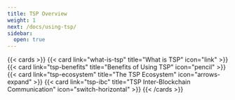 ```yaml
---
title: TSP Overview
weight: 1
next: /docs/using-tsp/
sidebar:
  open: true
---
```


{{< cards >}}
  {{< card link="what-is-tsp" title="What is TSP" icon="link" >}}
  {{< card link="tsp-benefits" title="Benefits of Using TSP" icon="pencil" >}}
  {{< card link="tsp-ecosystem" title="The TSP Ecosystem" icon="arrows-expand" >}}
  {{< card link="tsp-ibc" title="TSP Inter-Blockchain Communication" icon="switch-horizontal" >}}
{{< /cards >}}